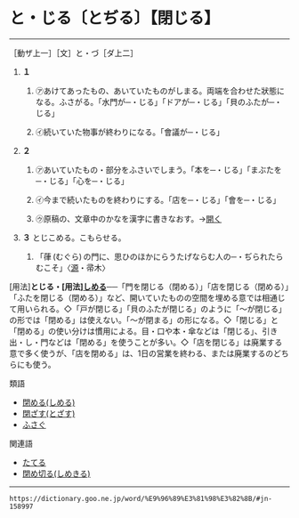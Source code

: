 # と・じる〔とぢる〕【閉じる】


---------------------

［動ザ上一］［文］と・づ［ダ上二］

1.  **１**
    
    1.  ㋐あけてあったもの、あいていたものがしまる。両端を合わせた狀態になる。ふさがる。「水門が─・じる」「ドアが─・じる」「貝のふたが─・じる」
        
    2.  ㋑続いていた物事が終わりになる。「會議が─・じる」
        

1.  **２**
    
    1.  ㋐あいていたもの・部分をふさいでしまう。「本を─・じる」「まぶたを─・じる」「心を─・じる」
        
    2.  ㋑今まで続いたものを終わりにする。「店を─・じる」「會を─・じる」
        
    3.  ㋒原稿の、文章中のかなを漢字に書きなおす。→[開く](https://dictionary.goo.ne.jp/word/%E9%96%8B%E3%81%8F_%28%E3%81%B2%E3%82%89%E3%81%8F%29/#jn-188325)
        

1.  **３** とじこめる。こもらせる。
    
    1.  「葎 (むぐら) の門に、思ひのほかにらうたげならむ人の─・ぢられたらむこそ」〈[源](https://dictionary.goo.ne.jp/word/%E6%BA%90%E6%B0%8F%E7%89%A9%E8%AA%9E/#jn-69890)・帚木〉
        

\[用法\]**とじる・\[用法\][しめる](https://dictionary.goo.ne.jp/word/%E7%B7%A0%E3%82%81%E3%82%8B/#jn-101073)**──「門を閉じる（閉める）」「店を閉じる（閉める）」「ふたを閉じる（閉める）」など、開いていたものの空間を埋める意では相通じて用いられる。◇「戸が閉じる」「貝のふたが閉じる」のように「～が閉じる」の形では「閉める」は使えない。「～が閉まる」の形になる。◇「閉じる」と「閉める」の使い分けは慣用による。目・口や本・傘などは「閉じる」、引き出・し・門などは「閉める」を使うことが多い。◇「店を閉じる」は廃業する意で多く使うが、「店を閉める」は、1日の営業を終わる、または廃業するのどちらにも使う。

類語

-   [閉める(しめる)](%E7%B7%A0%E3%82%81%E3%82%8B%EF%BC%8F%E9%96%89%E3%82%81%E3%82%8B%EF%BC%88%E3%81%97%E3%82%81%E3%82%8B%EF%BC%89)
-   [閉ざす(とざす)](閉ざす（とざす）)
-   [ふさぐ](https://dictionary.goo.ne.jp/word/%E5%A1%9E%E3%81%90_%28%E3%81%B5%E3%81%95%E3%81%90%29/#jn-192236)

関連語

-   [たてる](https://dictionary.goo.ne.jp/word/%E7%AB%8B%E3%81%A6%E3%82%8B/#jn-137747)
-   [閉め切る(しめきる)](https://dictionary.goo.ne.jp/word/%E7%B7%A0%E5%88%87%E3%82%8B/#jn-101006)
---
`https://dictionary.goo.ne.jp/word/%E9%96%89%E3%81%98%E3%82%8B/#jn-158997`